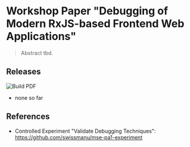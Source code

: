 # Workshop Paper "Debugging of Modern RxJS-based Frontend Web Applications"

> Abstract tbd.

## Releases

![Build PDF](https://github.com/swissmanu/mse-pa1/workflows/Build%20PDF/badge.svg)

- none so far

## References

- Controlled Experiment "Validate Debugging Techniques": https://github.com/swissmanu/mse-pa1-experiment